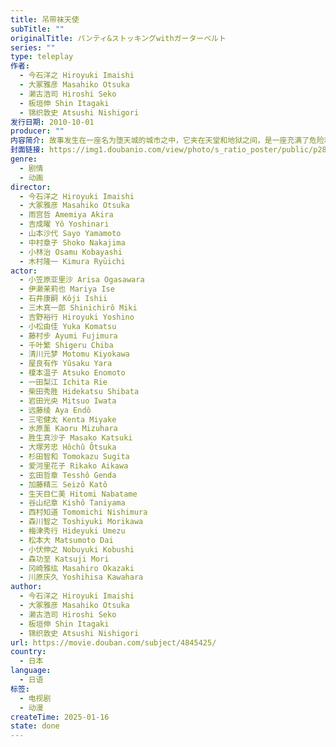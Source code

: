 ```yaml
---
title: 吊带袜天使
subTitle: ""
originalTitle: パンティ&ストッキングwithガーターベルト
series: ""
type: teleplay
作者:
  - 今石洋之 Hiroyuki Imaishi
  - 大冢雅彦 Masahiko Otsuka
  - 濑古浩司 Hiroshi Seko
  - 板垣伸 Shin Itagaki
  - 锦织敦史 Atsushi Nishigori
发行日期: 2010-10-01
producer: ""
内容简介: 故事发生在一座名为堕天城的城市之中，它夹在天堂和地狱之间，是一座充满了危险和奇遇的城市。近日来，城市里出现了邪恶的恶灵，他们依靠袭击市民们为生，这令市民们人心惶惶人人自危。 Panty（小笠原亚里沙 配音）和Stocking（伊濑茉莉也 配音）本是两位天使，却因为他们桀骜不驯的作风而被逐出了天堂，来到了堕天城。在这里，姐妹两人遇见了名为Garterbelt（石井康嗣 配音）的神父，在这位拥有着神秘过去的神父的带领下，Panty和Stocking成为了恶灵狩猎者，通过狩猎恶灵得到天堂金币，当天堂金币积攒到了一定的数量之时，Panty和Stocking便可以借此重新返回天堂。就这样，两人在堕天城的日常就此拉开了序幕。
封面链接: https://img1.doubanio.com/view/photo/s_ratio_poster/public/p2869044140.webp
genre:
  - 剧情
  - 动画
director:
  - 今石洋之 Hiroyuki Imaishi
  - 大冢雅彦 Masahiko Otsuka
  - 雨宫哲 Amemiya Akira
  - 吉成曜 Yô Yoshinari
  - 山本沙代 Sayo Yamamoto
  - 中村章子 Shoko Nakajima
  - 小林治 Osamu Kobayashi
  - 木村隆一 Kimura Ryūichi
actor:
  - 小笠原亚里沙 Arisa Ogasawara
  - 伊濑茉莉也 Mariya Ise
  - 石井康嗣 Kôji Ishii
  - 三木真一郎 Shinichirô Miki
  - 吉野裕行 Hiroyuki Yoshino
  - 小松由佳 Yuka Komatsu
  - 藤村步 Ayumi Fujimura
  - 千叶繁 Shigeru Chiba
  - 清川元梦 Motomu Kiyokawa
  - 屋良有作 Yûsaku Yara
  - 榎本温子 Atsuko Enomoto
  - 一田梨江 Ichita Rie
  - 柴田秀胜 Hidekatsu Shibata
  - 岩田光央 Mitsuo Iwata
  - 远藤绫 Aya Endô
  - 三宅健太 Kenta Miyake
  - 水原薰 Kaoru Mizuhara
  - 胜生真沙子 Masako Katsuki
  - 大塚芳忠 Hôchû Ôtsuka
  - 杉田智和 Tomokazu Sugita
  - 爱河里花子 Rikako Aikawa
  - 玄田哲章 Tesshô Genda
  - 加藤精三 Seizô Katô
  - 生天目仁美 Hitomi Nabatame
  - 谷山纪章 Kishô Taniyama
  - 西村知道 Tomomichi Nishimura
  - 森川智之 Toshiyuki Morikawa
  - 梅津秀行 Hideyuki Umezu
  - 松本大 Matsumoto Dai
  - 小伏伸之 Nobuyuki Kobushi
  - 森功至 Katsuji Mori
  - 冈崎雅纮 Masahiro Okazaki
  - 川原庆久 Yoshihisa Kawahara
author:
  - 今石洋之 Hiroyuki Imaishi
  - 大冢雅彦 Masahiko Otsuka
  - 濑古浩司 Hiroshi Seko
  - 板垣伸 Shin Itagaki
  - 锦织敦史 Atsushi Nishigori
url: https://movie.douban.com/subject/4845425/
country:
  - 日本
language:
  - 日语
标签:
  - 电视剧
  - 动漫
createTime: 2025-01-16
state: done
---
```



